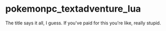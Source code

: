 # pokemonpc_textadventure_lua
The title says it all, I guess.
If you've paid for this you're like, really stupid.
